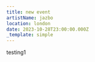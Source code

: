 ```yaml
---
title: new event
artistName: jazbo
location: london
date: 2023-10-28T23:00:00.000Z
_template: simple
---
```


testing1
